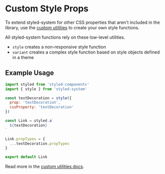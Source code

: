 
# Custom Style Props

To extend styled-system for other CSS properties that aren't included in the library, use the [custom utilities](api.md#customize) to create your own style functions.

All styled-system functions rely on these low-level utilities.

- `style` creates a non-responsive style function
- `variant` creates a complex style function based on style objects defined in a theme

## Example Usage

```jsx
import styled from 'styled-components'
import { style } from 'styled-system'

const textDecoration = style({
  prop: 'textDecoration',
  cssProperty: 'textDecoration'
})

const Link = styled.a`
  ${textDecoration}
`

Link.propTypes = {
  ...textDecoration.propTypes
}

export default Link
```

Read more in the [custom utilities docs](api#customize).

